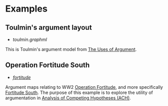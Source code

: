 # Examples

## Toulmin's argument layout

* _toulmin.graphml_

This is Toulmin's argument model from [The Uses of Argument](https://www.cambridge.org/core/books/uses-of-argument/26CF801BC12004587B66778297D5567C).

## Operation Fortitude South

* [_fortitude_](/argumentation/examples/fortitude)

Argument maps relating to WW2 [Operation Fortitude](https://en.wikipedia.org/wiki/Operation_Fortitude), and more specifically [Fortitude South](https://en.wikipedia.org/wiki/Operation_Fortitude#Fortitude_South_2). 
The purpose of this example is to explore the utility of argumentation in [Analysis of Competing Hypotheses (ACH)](https://www.cia.gov/library/center-for-the-study-of-intelligence/csi-publications/books-and-monographs/psychology-of-intelligence-analysis/art11.html).
